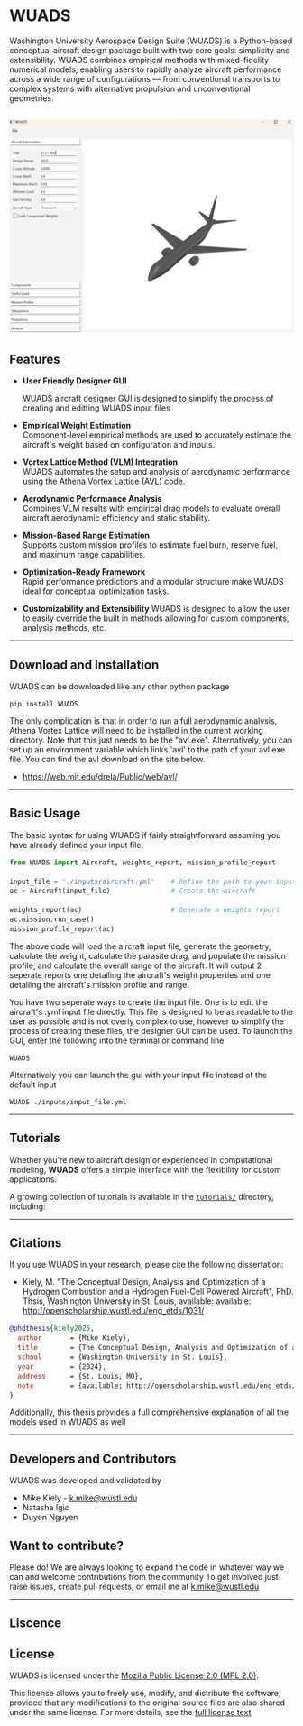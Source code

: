WUADS
=====

Washington University Aerospace Design Suite (WUADS) is a Python-based conceptual aircraft design package built with 
two core goals: simplicity and extensibility. WUADS combines empirical methods with mixed-fidelity numerical models, 
enabling users to rapidly analyze aircraft performance across a wide range of configurations — from conventional 
transports to complex systems with alternative propulsion and unconventional geometries.

![WUADS gui](docs/images/WUADS_gui.png)
---
##  Features
- **User Friendly Designer GUI**

  WUADS aircraft designer GUI is designed to simplify the process of creating and editting WUADS input files 


- **Empirical Weight Estimation**  
  Component-level empirical methods are used to accurately estimate the aircraft's weight based on configuration and inputs.


- **Vortex Lattice Method (VLM) Integration**  
  WUADS automates the setup and analysis of aerodynamic performance using the Athena Vortex Lattice (AVL) code.


- **Aerodynamic Performance Analysis**  
  Combines VLM results with empirical drag models to evaluate overall aircraft aerodynamic efficiency and static stability.


- **Mission-Based Range Estimation**  
  Supports custom mission profiles to estimate fuel burn, reserve fuel, and maximum range capabilities.


- **Optimization-Ready Framework**  
  Rapid performance predictions and a modular structure make WUADS ideal for conceptual optimization tasks.


- **Customizability and Extensibility**
  WUADS is designed to allow the user to easily override the built in methods allowing for custom components, analysis 
  methods, etc.
---
Download and Installation
---
WUADS can be downloaded like any other python package

```
pip install WUADS
```

The only complication is that in order to run a full aerodynamic analysis, Athena Vortex Lattice will need to be installed
in the current working directory. Note that this just needs to be the "avl.exe". Alternatively, you can set up an 
environment variable which links 'avl' to the path of your avl.exe file. You can find the avl download on the site below.
- https://web.mit.edu/drela/Public/web/avl/

---
Basic Usage
---
The basic syntax for using WUADS if fairly straightforward assuming you have already defined your input file.

```python
from WUADS import Aircraft, weights_report, mission_profile_report

input_file = './inputs/aircraft.yml'    # Define the path to your input file
ac = Aircraft(input_file)               # Create the aircraft

weights_report(ac)                      # Generate a weights report
ac.mission.run_case()
mission_profile_report(ac)

```
The above code will load the aircraft input file, generate the geometry, calculate the weight, calculate the parasite
drag, and populate the mission profile, and calculate the overall range of the aircraft. It will output 2 seperate reports
one detailing the aircraft's weight properties and one detailing the aircraft's mission profile and range.

You have two seperate ways to create the input file. One is to edit the aircraft's .yml input file directly. This file 
is designed to be as readable to the user as possible and is not overly complex to use, however to simplify the process 
of creating these files, the designer GUI can be used. To launch the GUI, enter the following into the terminal or command line

```
WUADS 
```

Alternatively you can launch the gui with your input file instead of the default input

```
WUADS ./inputs/input_file.yml
```
---
Tutorials
---

Whether you're new to aircraft design or experienced in computational modeling, **WUADS** offers a simple interface with the flexibility for custom applications.

A growing collection of tutorials is available in the [`tutorials/`](./tutorials) directory, including:

---
Citations
---
If you use WUADS in your research, please cite the following dissertation:

- Kiely, M. "The Conceptual Design, Analysis and Optimization of a Hydrogen Combustion and a Hydrogen Fuel-Cell Powered Aircraft",
PhD. Thsis, Washington University in St. Louis, available: available: http://openscholarship.wustl.edu/eng_etds/1031/

```bibtex
@phdthesis{kiely2025,
  author       = {Mike Kiely},
  title        = {The Conceptual Design, Analysis and Optimization of a Hydrogen Combustion and a Hydrogen Fuel-Cell Powered Aircraft},
  school       = {Washington University in St. Louis},
  year         = {2024},
  address      = {St. Louis, MO},
  note         = {available: http://openscholarship.wustl.edu/eng_etds/1031/}
}
```

Additionally, this thesis provides a full comprehensive explanation of all the models used in WUADS as well

---
Developers and Contributors
---
WUADS was developed and validated by

- Mike Kiely - k.mike@wustl.edu
- Natasha Igic
- Duyen Nguyen

## Want to contribute?

Please do! We are always looking to expand the code in whatever way we can and welcome contributions from the community
To get involved just raise issues, create pull requests, or email me at k.mike@wustl.edu

---
Liscence
---
## License

WUADS is licensed under the [Mozilla Public License 2.0 (MPL 2.0)](LICENSE).

This license allows you to freely use, modify, and distribute the software, provided that any modifications to the 
original source files are also shared under the same license. For more details, see the [full license text](LICENSE).

